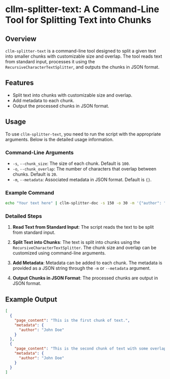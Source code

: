 # cllm-splitter-text: A Command-Line Tool for Splitting Text into Chunks

## Overview

`cllm-splitter-text` is a command-line tool designed to split a given text into smaller chunks with customizable size and overlap. The tool reads text from standard input, processes it using the `RecursiveCharacterTextSplitter`, and outputs the chunks in JSON format.

## Features

- Split text into chunks with customizable size and overlap.
- Add metadata to each chunk.
- Output the processed chunks in JSON format.

## Usage

To use `cllm-splitter-text`, you need to run the script with the appropriate arguments. Below is the detailed usage information.

### Command-Line Arguments

- `-s`, `--chunk_size`: The size of each chunk. Default is `100`.
- `-o`, `--chunk_overlap`: The number of characters that overlap between chunks. Default is `20`.
- `-m`, `--metadata`: Associated metadata in JSON format. Default is `{}`.

### Example Command

```bash
echo "Your text here" | cllm-splitter-doc -s 150 -o 30 -m '{"author": "John Doe"}'
```

### Detailed Steps

1. **Read Text from Standard Input**:
   The script reads the text to be split from standard input.

2. **Split Text into Chunks**:
   The text is split into chunks using the `RecursiveCharacterTextSplitter`. The chunk size and overlap can be customized using command-line arguments.

3. **Add Metadata**:
   Metadata can be added to each chunk. The metadata is provided as a JSON string through the `-m` or `--metadata` argument.

4. **Output Chunks in JSON Format**:
   The processed chunks are output in JSON format.

## Example Output

```json
[
  {
    "page_content": "This is the first chunk of text.",
    "metadata": {
      "author": "John Doe"
    }
  },
  {
    "page_content": "This is the second chunk of text with some overlap.",
    "metadata": {
      "author": "John Doe"
    }
  }
]
```